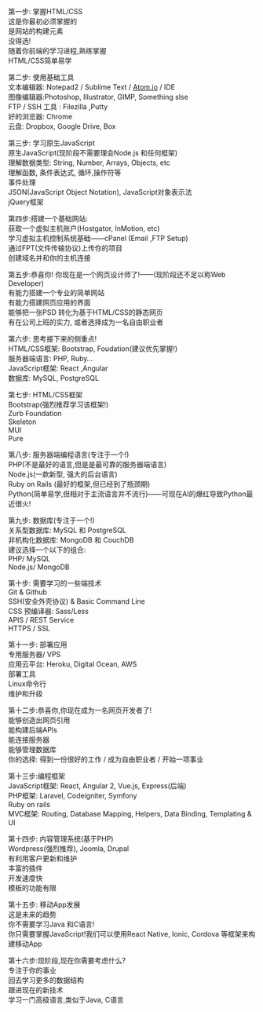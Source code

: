 第一步: 掌握HTML/CSS  
这是你最初必须掌握的  
是网站的构建元素  
没得选!  
随着你前端的学习进程,熟练掌握  
HTML/CSS简单易学  
  
第二步: 使用基础工具  
文本编辑器: Notepad2 / Sublime Text / [Atom.io](http://link.zhihu.com/?target=http%3A//Atom.io) / IDE  
图像编辑器:Photoshop, Illustrator, GIMP, Something slse  
FTP / SSH 工具 : Filezilla ,Putty  
好的浏览器: Chrome  
云盘: Dropbox, Google Drive, Box  
  
第三步: 学习原生JavaScript  
原生JavaScript(现阶段不需要理会Node.js 和任何框架)  
理解数据类型: String, Number, Arrays, Objects, etc  
理解函数, 条件表达式, 循环,操作符等  
事件处理  
JSON(JavaScript Object Notation), JavaScript对象表示法  
jQuery框架  
  
第四步:搭建一个基础网站:  
获取一个虚拟主机账户(Hostgator, InMotion, etc)  
学习虚拟主机控制系统基础——cPanel (Email ,FTP Setup)  
通过FPT(文件传输协议)上传你的项目  
创建域名并和你的主机连接  
  
第五步:恭喜你! 你现在是一个网页设计师了!——(现阶段还不足以称Web Developer)  
有能力搭建一个专业的简单网站  
有能力搭建网页应用的界面  
能够把一张PSD 转化为基于HTML/CSS的静态网页  
有在公司上班的实力, 或者选择成为一名自由职业者  
  
第六步: 思考接下来的侧重点!  
HTML/CSS框架: Bootstrap, Foudation(建议优先掌握!)  
服务器端语言: PHP, Ruby…  
JavaScript框架: React ,Angular  
数据库: MySQL, PostgreSQL  
  
第七步: HTML/CSS框架  
Bootstrap(强烈推荐学习该框架!)  
Zurb Foundation  
Skeleton  
MUI  
Pure  
  
第八步: 服务器端编程语言(专注于一个!)  
PHP(不是最好的语言,但是是最可靠的服务器端语言)  
Node.js(一款新型, 强大的后台语言)  
Ruby on Rails (最好的框架,但已经到了瓶颈期)  
Python(简单易学,但相对于主流语言并不流行)——可现在AI的爆红导致Python最近很火!  
  
第九步: 数据库(专注于一个!)  
关系型数据库: MySQL 和 PostgreSQL  
非机构化数据库: MongoDB 和 CouchDB  
建议选择一个以下的组合:  
PHP/ MySQL  
Node.js/ MongoDB  
  
第十步: 需要学习的一些端技术  
Git & Github  
SSH(安全外壳协议) & Basic Command Line  
CSS 预编译器: Sass/Less  
APIS / REST Service  
HTTPS / SSL  
  
第十一步: 部署应用  
专用服务器/ VPS  
应用云平台: Heroku, Digital Ocean, AWS  
部署工具  
Linux命令行  
维护和升级  
  
第十二步:恭喜你,你现在成为一名网页开发者了!  
能够创造出网页引用  
能构建后端APIs  
能连接服务器  
能够管理数据库  
你的选择: 得到一份很好的工作 / 成为自由职业者 / 开始一项事业  
  
第十三步:编程框架  
JavaScript框架: React, Angular 2, Vue.js, Express(后端)  
PHP框架: Laravel, Codeigniter, Symfony  
Ruby on rails  
MVC框架: Routing, Database Mapping, Helpers, Data Binding, Templating & UI  
  
第十四步: 内容管理系统(基于PHP)  
Wordpress(强烈推荐), Joomla, Drupal  
有利用客户更新和维护  
丰富的插件  
开发速度快  
模板的功能有限  
  
第十五步: 移动App发展  
这是未来的趋势  
你不需要学习Java 和C语言!  
你只需要掌握JavaScript!我们可以使用React Native, Ionic, Cordova 等框架来构建移动App  
  
第十六步:现阶段,现在你需要考虑什么?  
专注于你的事业  
回去学习更多的数据结构  
跟进现在的新技术  
学习一门高级语言,类似于Java, C语言